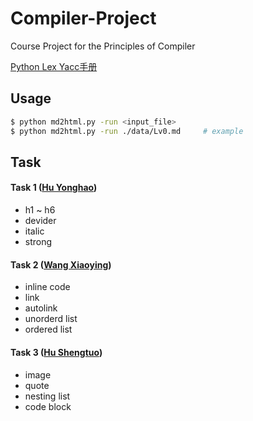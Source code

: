 Compiler-Project
================

Course Project for the Principles of Compiler

[Python Lex Yacc手册](http://www.pchou.info/open-source/2014/01/18/52da47204d4cb.html)

## Usage

```bash
$ python md2html.py -run <input_file>
$ python md2html.py -run ./data/Lv0.md     # example
```

## Task

#### Task 1 ([Hu Yonghao](https://github.com/ForeverHYH))

- h1 ~ h6
- devider
- italic
- strong

#### Task 2 ([Wang Xiaoying](https://github.com/wangxiaoying))

- inline code
- link
- autolink
- unorderd list
- ordered list

#### Task 3 ([Hu Shengtuo](https://github.com/h1994st))

- image
- quote
- nesting list
- code block
